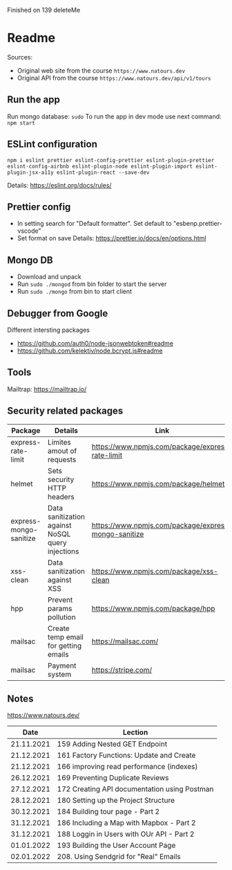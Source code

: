 Finished on 139 deleteMe

# Readme

Sources:

- Original web site from the course `https://www.natours.dev`
- Original API from the course `https://www.natours.dev/api/v1/tours`

## Run the app

Run mongo database: `sudo`
To run the app in dev mode use next command: `npm start`

## ESLint configuration

`npm i eslint prettier eslint-config-prettier eslint-plugin-prettier eslint-config-airbnb eslint-plugin-node eslint-plugin-import eslint-plugin-jsx-a11y eslint-plugin-react --save-dev`

Details: https://eslint.org/docs/rules/

## Prettier config

- In setting search for "Default formatter". Set default to "esbenp.prettier-vscode"
- Set format on save
  Details: https://prettier.io/docs/en/options.html

## Mongo DB

- Download and unpack
- Run `sudo ./mongod` from bin folder to start the server
- Run `sudo ./mongo` from bin to start client

## Debugger from Google

Different intersting packages

- https://github.com/auth0/node-jsonwebtoken#readme
- https://github.com/kelektiv/node.bcrypt.js#readme

## Tools

Mailtrap: https://mailtrap.io/

## Security related packages

| Package                | Details                                          | Link                                                 |
| ---------------------- | ------------------------------------------------ | ---------------------------------------------------- |
| express-rate-limit     | Limites amout of requests                        | https://www.npmjs.com/package/express-rate-limit     |
| helmet                 | Sets security HTTP headers                       | https://www.npmjs.com/package/helmet                 |
| express-mongo-sanitize | Data sanitization against NoSQL query injections | https://www.npmjs.com/package/express-mongo-sanitize |
| xss-clean              | Data sanitization against XSS                    | https://www.npmjs.com/package/xss-clean              |
| hpp                    | Prevent params pollution                         | https://www.npmjs.com/package/hpp                    |
| mailsac                | Create temp email for getting emails             | https://mailsac.com/                                 |
| mailsac                | Payment system                                   | https://stripe.com/                                  |

## Notes

https://www.natours.dev/

| Date       | Lection                                      |
| ---------- | -------------------------------------------- |
| 21.11.2021 | 159 Adding Nested GET Endpoint               |
| 21.12.2021 | 161 Factory Functions: Update and Create     |
| 21.12.2021 | 166 improving read performance (indexes)     |
| 26.12.2021 | 169 Preventing Duplicate Reviews             |
| 27.12.2021 | 172 Creating API documentation using Postman |
| 28.12.2021 | 180 Setting up the Project Structure         |
| 30.12.2021 | 184 Building tour page - Part 2              |
| 31.12.2021 | 186 Including a Map with Mapbox - Part 2     |
| 31.12.2021 | 188 Loggin in Users with OUr API - Part 2    |
| 01.01.2022 | 193 Building the User Account Page           |
| 02.01.2022 | 208. Using Sendgrid for "Real" Emails        |
